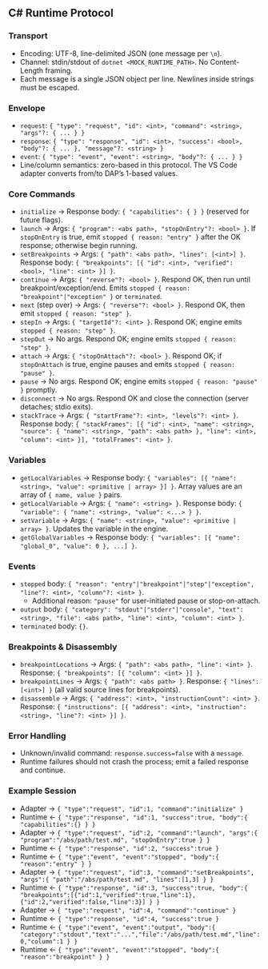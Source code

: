 ## C# Runtime Protocol

### Transport
- Encoding: UTF-8, line-delimited JSON (one message per `\n`).
- Channel: stdin/stdout of `dotnet <MOCK_RUNTIME_PATH>`. No Content-Length framing.
- Each message is a single JSON object per line. Newlines inside strings must be escaped.

### Envelope
- `request`: `{ "type": "request", "id": <int>, "command": <string>, "args"?: { ... } }`
- `response`: `{ "type": "response", "id": <int>, "success": <bool>, "body"?: { ... }, "message"?: <string> }`
- `event`: `{ "type": "event", "event": <string>, "body"?: { ... } }`
- Line/column semantics: zero-based in this protocol. The VS Code adapter converts from/to DAP’s 1-based values.

### Core Commands
- `initialize` → Response body: `{ "capabilities": { } }` (reserved for future flags).
- `launch` → Args: `{ "program": <abs path>, "stopOnEntry"?: <bool> }`. If `stopOnEntry` is true, emit `stopped { reason: "entry" }` after the OK response; otherwise begin running.
- `setBreakpoints` → Args: `{ "path": <abs path>, "lines": [<int>] }`. Response body: `{ "breakpoints": [{ "id": <int>, "verified": <bool>, "line": <int> }] }`.
- `continue` → Args: `{ "reverse"?: <bool> }`. Respond OK, then run until breakpoint/exception/end. Emits `stopped { reason: "breakpoint"|"exception" }` or `terminated`.
- `next` (step over) → Args: `{ "reverse"?: <bool> }`. Respond OK, then emit `stopped { reason: "step" }`.
- `stepIn` → Args: `{ "targetId"?: <int> }`. Respond OK; engine emits `stopped { reason: "step" }`.
- `stepOut` → No args. Respond OK; engine emits `stopped { reason: "step" }`.
- `attach` → Args: `{ "stopOnAttach"?: <bool> }`. Respond OK; if `stopOnAttach` is true, engine pauses and emits `stopped { reason: "pause" }`.
- `pause` → No args. Respond OK; engine emits `stopped { reason: "pause" }` promptly.
- `disconnect` → No args. Respond OK and close the connection (server detaches; stdio exits).
- `stackTrace` → Args: `{ "startFrame"?: <int>, "levels"?: <int> }`. Response body: `{ "stackFrames": [{ "id": <int>, "name": <string>, "source": { "name": <string>, "path": <abs path> }, "line": <int>, "column": <int> }], "totalFrames": <int> }`.

### Variables
- `getLocalVariables` → Response body: `{ "variables": [{ "name": <string>, "value": <primitive | array> }] }`. Array values are an array of `{ name, value }` pairs.
- `getLocalVariable` → Args: `{ "name": <string> }`. Response body: `{ "variable": { "name": <string>, "value": <...> } }`.
- `setVariable` → Args: `{ "name": <string>, "value": <primitive | array> }`. Updates the variable in the engine.
- `getGlobalVariables` → Response body: `{ "variables": [{ "name": "global_0", "value": 0 }, ...] }`.

### Events
- `stopped` body: `{ "reason": "entry"|"breakpoint"|"step"|"exception", "line"?: <int>, "column"?: <int> }`.
  - Additional reason: `"pause"` for user-initiated pause or stop-on-attach.
- `output` body: `{ "category": "stdout"|"stderr"|"console", "text": <string>, "file": <abs path>, "line": <int>, "column": <int> }`.
- `terminated` body: `{}`.

### Breakpoints & Disassembly
- `breakpointLocations` → Args: `{ "path": <abs path>, "line": <int> }`. Response: `{ "breakpoints": [{ "column": <int> }] }`.
- `breakpointLines` → Args: `{ "path": <abs path> }`. Response: `{ "lines": [<int>] }` (all valid source lines for breakpoints).
- `disassemble` → Args: `{ "address": <int>, "instructionCount": <int> }`. Response: `{ "instructions": [{ "address": <int>, "instruction": <string>, "line"?: <int> }] }`.

### Error Handling
- Unknown/invalid command: `response.success=false` with a `message`.
- Runtime failures should not crash the process; emit a failed response and continue.

### Example Session
- Adapter → `{ "type":"request", "id":1, "command":"initialize" }`
- Runtime ← `{ "type":"response", "id":1, "success":true, "body":{ "capabilities":{} } }`
- Adapter → `{ "type":"request", "id":2, "command":"launch", "args":{ "program":"/abs/path/test.md", "stopOnEntry":true } }`
- Runtime ← `{ "type":"response", "id":2, "success":true }`
- Runtime ← `{ "type":"event", "event":"stopped", "body":{ "reason":"entry" } }`
- Adapter → `{ "type":"request", "id":3, "command":"setBreakpoints", "args":{ "path":"/abs/path/test.md", "lines":[1,3] } }`
- Runtime ← `{ "type":"response", "id":3, "success":true, "body":{ "breakpoints":[{"id":1,"verified":true,"line":1},{"id":2,"verified":false,"line":3}] } }`
- Adapter → `{ "type":"request", "id":4, "command":"continue" }`
- Runtime ← `{ "type":"response", "id":4, "success":true }`
- Runtime ← `{ "type":"event", "event":"output", "body":{ "category":"stdout","text":"...","file":"/abs/path/test.md","line":0,"column":1 } }`
- Runtime ← `{ "type":"event", "event":"stopped", "body":{ "reason":"breakpoint" } }`
